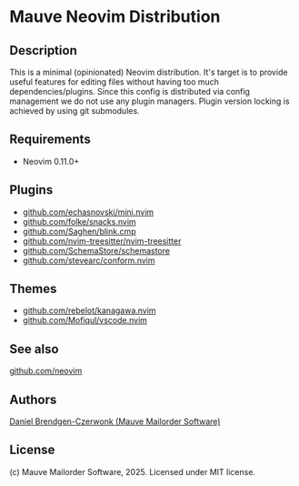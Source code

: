 # Mauve Neovim Distribution

## Description
This is a minimal (opinionated) Neovim distribution. It's target is to provide useful features for editing files without having too much dependencies/plugins. Since this config is distributed via config management we do not use any plugin managers. Plugin version locking is achieved by using git submodules.

## Requirements
* Neovim 0.11.0+

## Plugins
* [github.com/echasnovski/mini.nvim](https://github.com/echasnovski/mini.nvim/)
* [github.com/folke/snacks.nvim](https://github.com/folke/snacks.nvim)
* [github.com/Saghen/blink.cmp](https://github.com/Saghen/blink.cmp)
* [github.com/nvim-treesitter/nvim-treesitter](https://github.com/nvim-treesitter/nvim-treesitter)
* [github.com/SchemaStore/schemastore](https://github.com/SchemaStore/schemastore)
* [github.com/stevearc/conform.nvim](https://github.com/stevearc/conform.nvim)

## Themes
* [github.com/rebelot/kanagawa.nvim](https://github.com/rebelot/kanagawa.nvim)
* [github.com/Mofiqul/vscode.nvim](https://github.com/Mofiqul/vscode.nvim)

## See also
[github.com/neovim](https://github.com/neovim/)

## Authors
[Daniel Brendgen-Czerwonk (Mauve Mailorder Software)]( https://github.com/czerwonk )

## License
(c) Mauve Mailorder Software, 2025. Licensed under MIT license.
